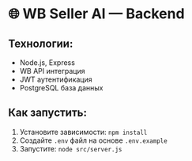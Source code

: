 # 🌐 WB Seller AI — Backend

## Технологии:
- Node.js, Express
- WB API интеграция
- JWT аутентификация
- PostgreSQL база данных

## Как запустить:
1. Установите зависимости: `npm install`
2. Создайте `.env` файл на основе `.env.example`
3. Запустите: `node src/server.js`
